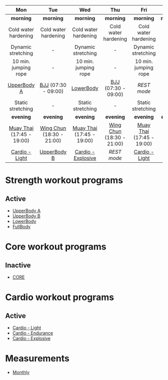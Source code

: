 | Mon | Tue | Wed | Thu | Fri | Sat | Sun |
|:-:|:-:|:-:|:-:|:-:|:-:|:-:|
| **morning** | **morning** | **morning** | **morning** | **morning** | **morning** |  **morning** |
| Cold water hardening | Cold water hardening | Cold water hardening | Cold water hardening | Cold water hardening | *REST mode* | Cold water hardening |
| Dynamic stretching | *-* | Dynamic stretching | *-* | Dynamic stretching | *REST mode* | Dynamic stretching |
| 10 min. jumping rope | *-* | 10 min. jumping rope | *-* | 10 min. jumping rope | *REST mode* | 10 min. jumping rope |
| [UpperBody A](https://github.com/mobsikx/workout/blob/master/Strength-UpperBodyA.md) | [BJJ](https://www.lannagym.cz/rozvrh/) (07:30 - 09:00) | [LowerBody](https://github.com/mobsikx/workout/blob/master/Strength-LowerBody.md) | [BJJ](https://www.lannagym.cz/rozvrh/) (07:30 - 09:00) | *REST mode* | *REST mode* | *REST mode* |
| Static stretching | *-* | Static stretching | *-* | Static stretching | *REST mode* | [Cardio - Endurance](https://github.com/mobsikx/workout/blob/master/Cardio-Endurance.md) |
| **evening** | **evening** | **evening** | **evening** | **evening** | **evening** | **evening** |
| [Muay Thai](https://www.lannagym.cz/rozvrh/) (17:45 - 19:00) | [Wing Chun](https://www.wingchunpraha.cz) (18:30 - 21:00) | [Muay Thai](https://www.lannagym.cz/rozvrh/) (17:45 - 19:00) | [Wing Chun](https://www.wingchunpraha.cz) (18:30 - 21:00) | [Muay Thai](https://www.lannagym.cz/rozvrh/) (17:45 - 19:00) | *REST mode* | *REST mode* |
| [Cardio - Light](https://github.com/mobsikx/workout/blob/master/Cardio-Light.md) | [UpperBody B](https://github.com/mobsikx/workout/blob/master/Strength-UpperBodyB.md) | [Cardio - Explosive](https://github.com/mobsikx/workout/blob/master/Cardio-Explosive.md) | *REST mode* | [Cardio - Light](https://github.com/mobsikx/workout/blob/master/Cardio-Light.md) | *REST mode* | *REST mode* |

# Strength workout programs
## Active
* [UpperBody A](https://github.com/mobsikx/workout/blob/master/Strength-UpperBodyA.md)
* [UpperBody B](https://github.com/mobsikx/workout/blob/master/Strength-UpperBodyB.md)
* [LowerBody](https://github.com/mobsikx/workout/blob/master/Strength-LowerBody.md)
* [FullBody](https://github.com/mobsikx/workout/blob/master/Strength-FullBody.md)

# Core workout programs
## Inactive
* [CORE](https://github.com/mobsikx/workout/blob/master/Core.md)

# Cardio workout programs
## Active
* [Cardio - Light](https://github.com/mobsikx/workout/blob/master/Cardio-Light.md)
* [Cardio - Endurance](https://github.com/mobsikx/workout/blob/master/Cardio-Endurance.md)
* [Cardio - Explosive](https://github.com/mobsikx/workout/blob/master/Cardio-Explosive.md)

# Measurements
* [Monthly](https://onedrive.live.com/edit.aspx?resid=201A2B187B4F6840!127&app=Excel&wdnd=1&wdPreviousSession=d4c29844%2D4119%2D400d%2Da5bd%2D41ce04693cb3)
